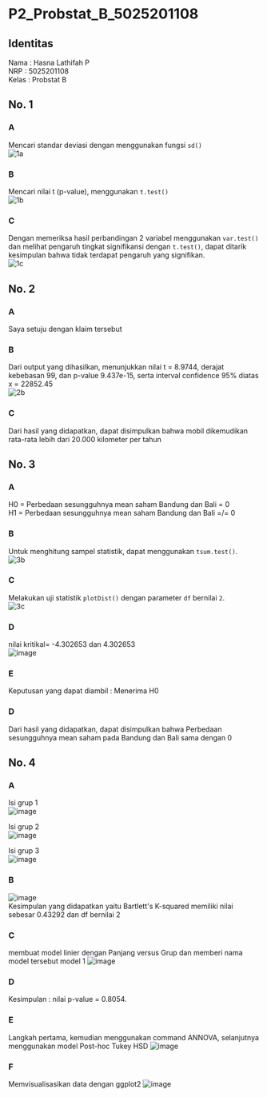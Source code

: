 # P2_Probstat_B_5025201108
## Identitas
Nama : Hasna Lathifah P<br>
NRP : 5025201108<br>
Kelas : Probstat B
## No. 1
### A
Mencari standar deviasi dengan menggunakan fungsi `sd()`<br>
![1a](https://user-images.githubusercontent.com/91044599/170873945-4a64d708-b4fa-4f61-b227-d637298b7b80.png)

### B
Mencari nilai t (p-value), menggunakan `t.test()`<br>
![1b](https://user-images.githubusercontent.com/91044599/170874402-d5472aa7-495b-46f9-a94c-3fbeef77884f.png)

### C
Dengan memeriksa hasil perbandingan 2 variabel menggunakan `var.test()` dan melihat pengaruh tingkat signifikansi dengan `t.test()`, dapat ditarik kesimpulan bahwa tidak terdapat pengaruh yang signifikan. <br>
![1c](https://user-images.githubusercontent.com/91044599/170874839-733949f8-6a4b-482c-a706-a9a619132354.png)

## No. 2
### A
Saya setuju dengan klaim tersebut

### B
Dari output yang dihasilkan, menunjukkan nilai t = 8.9744, derajat kebebasan 99, dan p-value 9.437e-15, serta interval confidence 95% diatas x = 22852.45 <br>
![2b](https://user-images.githubusercontent.com/91044599/170875098-436c80c3-2d18-42c3-94a0-9dd6c8220086.png)

### C
Dari hasil yang didapatkan, dapat disimpulkan bahwa mobil dikemudikan rata-rata lebih dari 20.000 kilometer per tahun

## No. 3
### A
H0 = Perbedaan sesungguhnya mean saham Bandung dan Bali = 0 <br>
H1 = Perbedaan sesungguhnya mean saham Bandung dan Bali =/= 0 <br>

### B
Untuk menghitung sampel statistik, dapat menggunakan `tsum.test()`.<br>
![3b](https://user-images.githubusercontent.com/91044599/170875978-c06010b5-2a58-4960-9cf9-604ef4b31b21.png)

### C
Melakukan uji statistik `plotDist()` dengan parameter `df` bernilai `2`.<br>
![3c](https://user-images.githubusercontent.com/91044599/170876322-52ffaa0f-3b4f-4a0a-b67d-b3ab044570b2.png)

### D
nilai kritikal= -4.302653 dan 4.302653 <br>
![image](https://user-images.githubusercontent.com/91044599/170876486-5a99abdb-d612-4aa0-951f-c25aa7c6a4cc.png)

### E
Keputusan yang dapat diambil : Menerima H0

### D
Dari hasil yang didapatkan, dapat disimpulkan bahwa Perbedaan sesungguhnya mean saham pada Bandung dan Bali sama dengan 0

## No. 4
### A
Isi grup 1 <br>
![image](https://user-images.githubusercontent.com/91044599/170880626-d647a1b4-1b53-4397-b9f0-4f97d5fd4662.png)<br>

Isi grup 2 <br>
![image](https://user-images.githubusercontent.com/91044599/170880656-38c4f925-1bf9-4d22-ac63-5ee083e36ac8.png)<br>

Isi grup 3 <br>
![image](https://user-images.githubusercontent.com/91044599/170880682-f9858f02-e470-43b3-8f9a-41102ddc5de3.png)<br>

### B
![image](https://user-images.githubusercontent.com/91044599/170881161-5de4436c-6d10-4843-aebd-cb8b3de0cf22.png)<br>
Kesimpulan yang didapatkan yaitu Bartlett's K-squared memiliki nilai sebesar 0.43292 dan df bernilai 2

### C
membuat model linier dengan Panjang versus Grup dan memberi nama model tersebut model 1
![image](https://user-images.githubusercontent.com/91044599/170880856-466ed623-d181-4ba8-a861-bf608a257818.png)

### D
Kesimpulan : nilai p-value = 0.8054.

### E
Langkah pertama, kemudian menggunakan command ANNOVA, selanjutnya menggunakan model Post-hoc Tukey HSD
![image](https://user-images.githubusercontent.com/91044599/170881206-77c98a08-23e7-4584-9d55-943dd8866d37.png)

### F
Memvisualisasikan data dengan ggplot2
![image](https://user-images.githubusercontent.com/91044599/170881383-04947375-87c2-40e2-8d6e-4f15a0d07e34.png)


